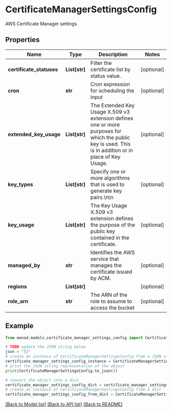 # CertificateManagerSettingsConfig

AWS Certificate Manager settings

## Properties

Name | Type | Description | Notes
------------ | ------------- | ------------- | -------------
**certificate_statuses** | **List[str]** | Filter the certificate list by status value. | [optional] 
**cron** | **str** | Cron expression for scheduling the input | [optional] 
**extended_key_usage** | **List[str]** | The Extended Key Usage X.509 v3 extension defines one or more purposes for which the public key is used. This is in addition or in place of Key Usage. | [optional] 
**key_types** | **List[str]** | Specify one or more algorithms that is used to generate key pairs.\\n\\n | [optional] 
**key_usage** | **List[str]** | The Key Usage X.509 v3 extension defines the purpose of the public key contained in the certificate. | [optional] 
**managed_by** | **str** | Identifies the AWS service that manages the certificate issued by ACM. | [optional] 
**regions** | **List[str]** |  | [optional] 
**role_arn** | **str** | The ARN of the role to assume to access the bucket | [optional] 

## Example

```python
from monad.models.certificate_manager_settings_config import CertificateManagerSettingsConfig

# TODO update the JSON string below
json = "{}"
# create an instance of CertificateManagerSettingsConfig from a JSON string
certificate_manager_settings_config_instance = CertificateManagerSettingsConfig.from_json(json)
# print the JSON string representation of the object
print(CertificateManagerSettingsConfig.to_json())

# convert the object into a dict
certificate_manager_settings_config_dict = certificate_manager_settings_config_instance.to_dict()
# create an instance of CertificateManagerSettingsConfig from a dict
certificate_manager_settings_config_from_dict = CertificateManagerSettingsConfig.from_dict(certificate_manager_settings_config_dict)
```
[[Back to Model list]](../README.md#documentation-for-models) [[Back to API list]](../README.md#documentation-for-api-endpoints) [[Back to README]](../README.md)


